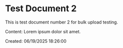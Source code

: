 ﻿# Test Document 2

This is test document number 2 for bulk upload testing.

Content: Lorem ipsum dolor sit amet.

Created: 06/19/2025 18:26:00
